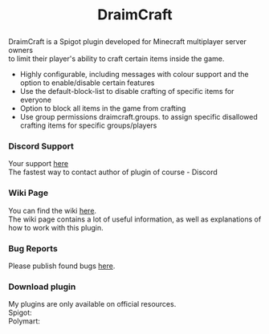 # <p align="center">DraimCraft</p>
DraimCraft is a Spigot plugin developed for Minecraft multiplayer server owners<br> to limit their player's ability to craft certain items inside the game.
  - Highly configurable, including messages with colour support and the option to enable/disable certain features
  - Use the default-block-list to disable crafting of specific items for everyone
  - Option to block all items in the game from crafting
  - Use group permissions draimcraft.groups.<group> to assign specific disallowed crafting items for specific groups/players

### Discord Support 
Your support [here](https://discord.gg/TqERqrrBjE)<br>
The fastest way to contact author of plugin of course - Discord

### Wiki Page
You can find the wiki [here](https://github.com/draimcido/draimcraft).<br>
The wiki page contains a lot of useful information, as well as explanations of how to work with this plugin.

### Bug Reports
Please publish found bugs [here](https://github.com/DraimCiDo/DraimCraft/issues).

### Download plugin
My plugins are only available on official resources.<br>
Spigot:<br>
Polymart:
